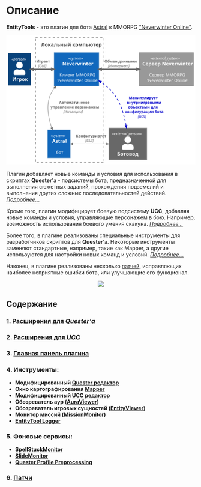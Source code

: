 # **Описание**
**EntityTools** - это плагин для бота [Astral](https://www.neverwinter-bot.com/forums/index.php) к MMORPG ["Neverwinter Online"](https://www.arcgames.com/en/games/neverwinter/news).

<p align="center"><img src="General/diagrams/C4-Context-RU.svg"></p>

Плагин добавляет новые команды и условия для использования в скриптах **Quester**'a - подсистемы бота, предназначенной для выполнения сюжетных заданий, прохождения подземелий и выполнения других сложных последовательностей действий. [*Подробнее...*](Quester/EntityTools-QuesterExtensions-RU.md)

Кроме того, плагин модифицирует боевую подсистему **UCC**, добавляя новые команды и условия, управляющие персонажем в бою. Например, возможность использования боевого умения скакуна. [*Подробнее...*](Ucc/EntityTools-UccExtensions-RU.md)

Более того, в плагине реализованы специальные инструменты для разработчиков скриптов для **Quester**'а. Некоторые инструменты заменяют стандартные, например, такие как Mapper, а другие используются для настройки новых команд и условий. [*Подробнее...*](Patches/Mapper/Mapper-RU.md)

Наконец, в плагине реализованы несколько [патчей](Patches/Overview-RU.md), исправляющих наиболее неприятные ошибки бота, или улучшающие его функционал.

<p align="center"><img src="General/diagrams/С4-Component-RU.svg"></p>

## **Содержание**
### **1. [Расширения для *Quester'a*](Quester/EntityTools-QuesterExtensions-RU.md)**
### **2. [Расширения для *UCC*](Ucc/EntityTools-UccExtensions-RU.md)**
### **3. [Главная панель плагина](MainPanel/Overview-RU.md)**
### **4. Инструменты:**
- **Модифицированный [Quester редактор](Quester/Editor/QuesterEditor-RU.md)** 
- **Окно картографирования [Mapper](Patches/Mapper/Mapper-RU.md)** 
- **Модифицированный [UCC редактор](Ucc/Editor/UccEditor-RU.md)** 
- **Обозреватель аур ([AuraViewer](MainPanel/AuraViewer-RU.md#ref-AuraViewer))**
- **Обозреватель игровых сущностей ([EntityViewer](General/EntityIdentification-RU.md#ref-EntityViewer))**
- **Монитор миссий ([MissionMonitor](MainPanel/MissionMonitor-RU.md))**
- **[EntityTool Logger](MainPanel/img/Utilites/Logger.png)**
<!-- - **[Редактор CustomRegionSet](General/CustomRegionSet-RU.md#ref-CustomRegionSet-Editor)** -->
<!-- - **[Помощник зачарования (EnchantHelper)](MainPanel/EnchantHelper-RU.md)**   -->

### **5. Фоновые сервисы:**
- **[SpellStuckMonitor](MainPanel/UnstuckSpells-RU.md)**
- **[SlideMonitor](MainPanel/img/Settings/SlideMonitor.png)**
- **[Quester Profile Preprocessing](MainPanel/QuesterProfilePreprocessing-RU.md)**

### **6. [Патчи](Patches/Overview-RU.md)**
